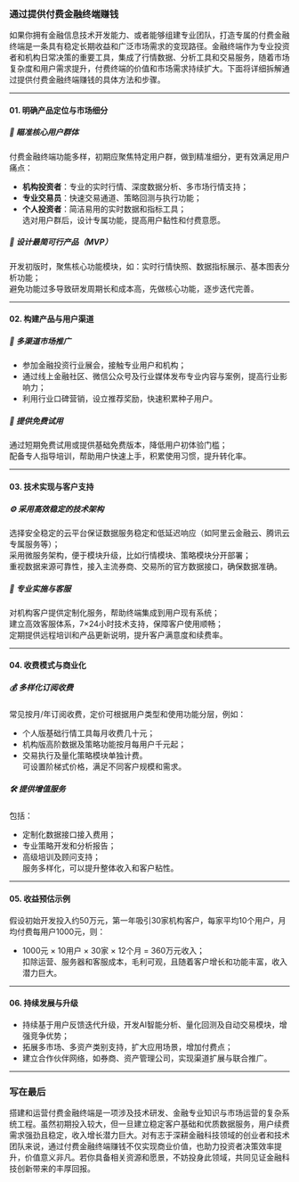 ### 通过提供付费金融终端赚钱

如果你拥有金融信息技术开发能力、或者能够组建专业团队，打造专属的付费金融终端是一条具有稳定长期收益和广泛市场需求的变现路径。金融终端作为专业投资者和机构日常决策的重要工具，集成了行情数据、分析工具和交易服务，随着市场复杂度和用户需求提升，付费终端的价值和市场需求持续扩大。下面将详细拆解通过提供付费金融终端赚钱的具体方法和步骤。

***

#### 01. 明确产品定位与市场细分  
##### 🎯 瞄准核心用户群体  
付费金融终端功能多样，初期应聚焦特定用户群，做到精准细分，更有效满足用户痛点：  
* **机构投资者**：专业的实时行情、深度数据分析、多市场行情支持；  
* **专业交易员**：快速交易通道、策略回测与执行功能；  
* **个人投资者**：简洁易用的实时数据和指标工具；  
选对用户群后，设计专属功能，提高用户黏性和付费意愿。  

##### 🌱 设计最简可行产品（MVP）  
开发初版时，聚焦核心功能模块，如：实时行情快照、数据指标展示、基本图表分析功能；  
避免功能过多导致研发周期长和成本高，先做核心功能，逐步迭代完善。  

***

#### 02. 构建产品与用户渠道  
##### 📢 多渠道市场推广  
* 参加金融投资行业展会，接触专业用户和机构；  
* 通过线上金融社区、微信公众号及行业媒体发布专业内容与案例，提高行业影响力；  
* 利用行业口碑营销，设立推荐奖励，快速积累种子用户。  

##### 🔧 提供免费试用  
通过短期免费试用或提供基础免费版本，降低用户初体验门槛；  
配备专人指导培训，帮助用户快速上手，积累使用习惯，提升转化率。  

***

#### 03. 技术实现与客户支持  
##### ⚙️ 采用高效稳定的技术架构  
选择安全稳定的云平台保证数据服务稳定和低延迟响应（如阿里云金融云、腾讯云专属服务等）；  
采用微服务架构，便于模块升级，比如行情模块、策略模块分开部署；  
重视数据来源可靠性，接入主流券商、交易所的官方数据接口，确保数据准确。  

##### 🤝 专业实施与客服  
对机构客户提供定制化服务，帮助终端集成到用户现有系统；  
建立高效客服体系，7×24小时技术支持，保障客户使用顺畅；  
定期提供远程培训和产品更新说明，提升客户满意度和续费率。  

***

#### 04. 收费模式与商业化  
##### 💰 多样化订阅收费  
常见按月/年订阅收费，定价可根据用户类型和使用功能分层，例如：  
* 个人版基础行情工具每月收费几十元；  
* 机构版高阶数据及策略功能按月每用户千元起；  
* 交易执行及量化策略模块单独计费。  
可设置阶梯式价格，满足不同客户规模和需求。  

##### 🛠️ 提供增值服务  
包括：  
* 定制化数据接口接入费用；  
* 专业策略开发和分析报告；  
* 高级培训及顾问支持；  
服务多样化，可以提升整体收入和客户粘性。  

***

#### 05. 收益预估示例  
假设初始开发投入约50万元，第一年吸引30家机构客户，每家平均10个用户，月均付费每用户1000元，则：  
* 1000元 × 10用户 × 30家 × 12个月 = 360万元收入；  
扣除运营、服务器和客服成本，毛利可观，且随着客户增长和功能丰富，收入潜力巨大。  

***

#### 06. 持续发展与升级  
* 持续基于用户反馈迭代升级，开发AI智能分析、量化回测及自动交易模块，增强竞争优势；  
* 拓展多市场、多资产类别支持，扩大应用场景，增加付费点；  
* 建立合作伙伴网络，如券商、资产管理公司，实现渠道扩展与联合推广。  

***

### 写在最后

搭建和运营付费金融终端是一项涉及技术研发、金融专业知识与市场运营的复杂系统工程。虽然初期投入较大，但一旦建立稳定客户基础和优质数据服务，用户续费需求强劲且稳定，收入增长潜力巨大。对有志于深耕金融科技领域的创业者和技术团队来说，通过付费金融终端赚钱不仅实现商业价值，也助力投资者决策效率提升，价值意义非凡。若你具备相关资源和愿景，不妨投身此领域，共同见证金融科技创新带来的丰厚回报。